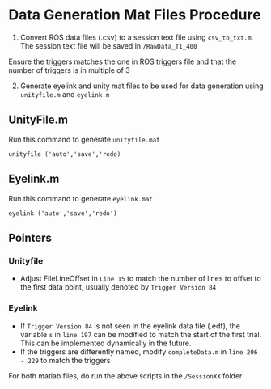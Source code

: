 # Data Generation Mat Files Procedure

1. Convert ROS data files (.csv) to a session text file using `csv_to_txt.m`. The session text file will be saved in `/RawData_T1_400`

Ensure the triggers matches the one in ROS triggers file and that the number of triggers is in multiple of 3

2. Generate eyelink and unity mat files to be used for data generation using `unityfile.m` and `eyelink.m`

## UnityFile.m

Run this command to generate `unityfile.mat`
```
unityfile ('auto','save','redo)
```

## Eyelink.m

Run this command to generate `eyelink.mat`
```
eyelink ('auto','save','redo')
```

## Pointers

### Unityfile

- Adjust FileLineOffset in `Line 15` to match the number of lines to offset to the first data point, usually denoted by `Trigger Version 84`

### Eyelink 

- If `Trigger Version 84` is not seen in the eyelink data file (.edf), the variable `s` in `line 197` can be modified to match the start of the first trial. This can be implemented dynamically in the future.
- If the triggers are differently named, modify `completeData.m` in `line 206 - 229` to match the triggers

For both matlab files, do run the above scripts in the `/SessionXX` folder
